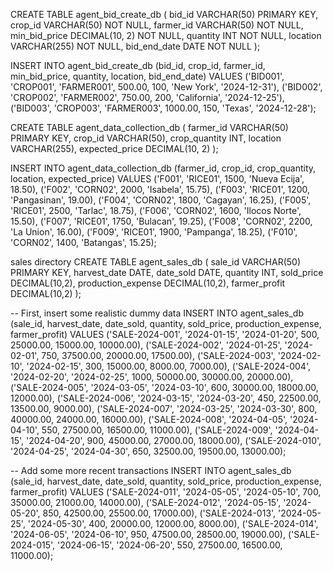 <!-- agent_bid_create_db -->
CREATE TABLE agent_bid_create_db (
	bid_id VARCHAR(50) PRIMARY KEY,
	crop_id VARCHAR(50) NOT NULL,
	farmer_id VARCHAR(50) NOT NULL,
	min_bid_price DECIMAL(10, 2) NOT NULL,
	quantity INT NOT NULL,
	location VARCHAR(255) NOT NULL,
	bid_end_date DATE NOT NULL
);

INSERT INTO agent_bid_create_db (bid_id, crop_id, farmer_id, min_bid_price, quantity, location, bid_end_date)
VALUES
('BID001', 'CROP001', 'FARMER001', 500.00, 100, 'New York', '2024-12-31'),
('BID002', 'CROP002', 'FARMER002', 750.00, 200, 'California', '2024-12-25'),
('BID003', 'CROP003', 'FARMER003', 1000.00, 150, 'Texas', '2024-12-28');


<!-- agent_data_collection -->
CREATE TABLE agent_data_collection_db (
	farmer_id VARCHAR(50) PRIMARY KEY,
	crop_id VARCHAR(50),
	crop_quantity INT,
	location VARCHAR(255),
	expected_price DECIMAL(10, 2)
);

INSERT INTO agent_data_collection_db (farmer_id, crop_id, crop_quantity, location, expected_price) VALUES
('F001', 'RICE01', 1500, 'Nueva Ecija', 18.50),
('F002', 'CORN02', 2000, 'Isabela', 15.75),
('F003', 'RICE01', 1200, 'Pangasinan', 19.00),
('F004', 'CORN02', 1800, 'Cagayan', 16.25),
('F005', 'RICE01', 2500, 'Tarlac', 18.75),
('F006', 'CORN02', 1600, 'Ilocos Norte', 15.50),
('F007', 'RICE01', 1750, 'Bulacan', 19.25),
('F008', 'CORN02', 2200, 'La Union', 16.00),
('F009', 'RICE01', 1900, 'Pampanga', 18.25),
('F010', 'CORN02', 1400, 'Batangas', 15.25);


sales directory 
CREATE TABLE agent_sales_db (
    sale_id VARCHAR(50) PRIMARY KEY,
    harvest_date DATE,
    date_sold DATE,
    quantity INT,
    sold_price DECIMAL(10,2),
    production_expense DECIMAL(10,2),
    farmer_profit DECIMAL(10,2)
);

-- First, insert some realistic dummy data
INSERT INTO agent_sales_db 
(sale_id, harvest_date, date_sold, quantity, sold_price, production_expense, farmer_profit) 
VALUES 
('SALE-2024-001', '2024-01-15', '2024-01-20', 500, 25000.00, 15000.00, 10000.00),
('SALE-2024-002', '2024-01-25', '2024-02-01', 750, 37500.00, 20000.00, 17500.00),
('SALE-2024-003', '2024-02-10', '2024-02-15', 300, 15000.00, 8000.00, 7000.00),
('SALE-2024-004', '2024-02-20', '2024-02-25', 1000, 50000.00, 30000.00, 20000.00),
('SALE-2024-005', '2024-03-05', '2024-03-10', 600, 30000.00, 18000.00, 12000.00),
('SALE-2024-006', '2024-03-15', '2024-03-20', 450, 22500.00, 13500.00, 9000.00),
('SALE-2024-007', '2024-03-25', '2024-03-30', 800, 40000.00, 24000.00, 16000.00),
('SALE-2024-008', '2024-04-05', '2024-04-10', 550, 27500.00, 16500.00, 11000.00),
('SALE-2024-009', '2024-04-15', '2024-04-20', 900, 45000.00, 27000.00, 18000.00),
('SALE-2024-010', '2024-04-25', '2024-04-30', 650, 32500.00, 19500.00, 13000.00);

-- Add some more recent transactions
INSERT INTO agent_sales_db 
(sale_id, harvest_date, date_sold, quantity, sold_price, production_expense, farmer_profit) 
VALUES 
('SALE-2024-011', '2024-05-05', '2024-05-10', 700, 35000.00, 21000.00, 14000.00),
('SALE-2024-012', '2024-05-15', '2024-05-20', 850, 42500.00, 25500.00, 17000.00),
('SALE-2024-013', '2024-05-25', '2024-05-30', 400, 20000.00, 12000.00, 8000.00),
('SALE-2024-014', '2024-06-05', '2024-06-10', 950, 47500.00, 28500.00, 19000.00),
('SALE-2024-015', '2024-06-15', '2024-06-20', 550, 27500.00, 16500.00, 11000.00);
